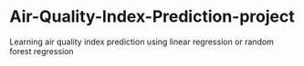 # Air-Quality-Index-Prediction-project
Learning air quality index prediction using linear regression or random forest regression 
